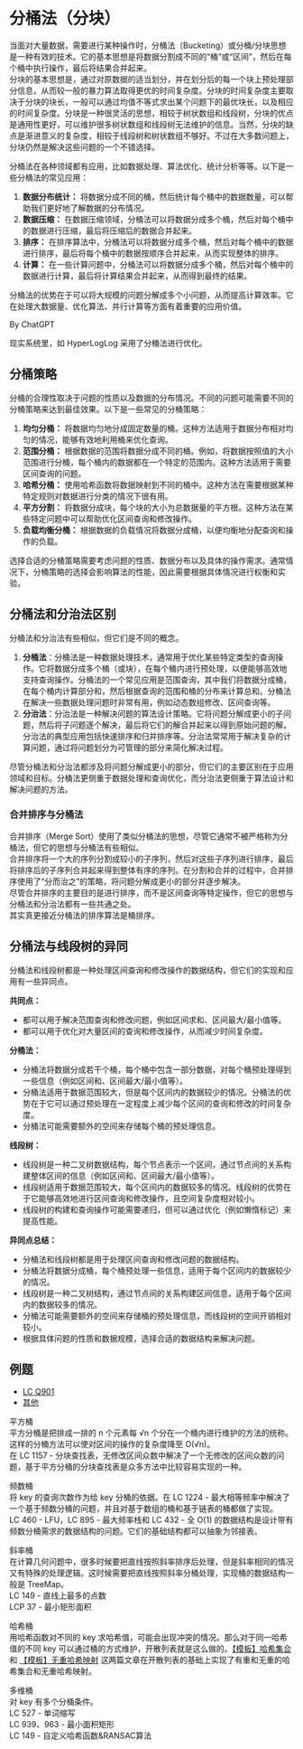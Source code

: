 # 分桶法（分块）
当面对大量数据，需要进行某种操作时，分桶法（Bucketing）或分桶/分块思想是一种有效的技术。它的基本思想是将数据分割成不同的“桶”或“区间”，然后在每个桶中执行操作，最后将结果合并起来。  
分块的基本思想是，通过对原数据的适当划分，并在划分后的每一个块上预处理部分信息，从而较一般的暴力算法取得更优的时间复杂度。分块的时间复杂度主要取决于分块的块长，一般可以通过均值不等式求出某个问题下的最优块长，以及相应的时间复杂度。分块是一种很灵活的思想，相较于树状数组和线段树，分块的优点是通用性更好，可以维护很多树状数组和线段树无法维护的信息。当然，分块的缺点是渐进意义的复杂度，相较于线段树和树状数组不够好。不过在大多数问题上，分块仍然是解决这些问题的一个不错选择。  

分桶法在各种领域都有应用，比如数据处理、算法优化、统计分析等等。以下是一些分桶法的常见应用：
1. **数据分布统计：** 将数据分成不同的桶，然后统计每个桶中的数据数量，可以帮助我们更好地了解数据的分布情况。
2. **数据压缩：** 在数据压缩领域，分桶法可以将数据分成多个桶，然后对每个桶中的数据进行压缩，最后将压缩后的数据合并起来。
3. **排序：** 在排序算法中，分桶法可以将数据分成多个桶，然后对每个桶中的数据进行排序，最后将每个桶中的数据按顺序合并起来，从而实现整体的排序。
4. **计算：** 在一些计算问题中，分桶法可以将数据分成多个桶，然后对每个桶中的数据进行计算，最后将计算结果合并起来，从而得到最终的结果。

分桶法的优势在于可以将大规模的问题分解成多个小问题，从而提高计算效率。它在处理大数据量、优化算法、并行计算等方面有着重要的应用价值。  

By ChatGPT  

现实系统里，如 HyperLogLog 采用了分桶法进行优化。  

## 分桶策略
分桶的合理性取决于问题的性质以及数据的分布情况。不同的问题可能需要不同的分桶策略来达到最佳效果。以下是一些常见的分桶策略：

1. **均匀分桶：** 将数据均匀地分成固定数量的桶。这种方法适用于数据分布相对均匀的情况，能够有效地利用桶来优化查询。
2. **范围分桶：** 根据数据的范围将数据分成不同的桶。例如，将数据按照值的大小范围进行分桶，每个桶内的数据都在一个特定的范围内。这种方法适用于需要区间查询的问题。
3. **哈希分桶：** 使用哈希函数将数据映射到不同的桶中。这种方法在需要根据某种特定规则对数据进行分类的情况下很有用。
4. **平方分割：** 将数据分成块，每个块的大小为总数据量的平方根。这种方法在某些特定问题中可以帮助优化区间查询和修改操作。
5. **负载均衡分桶：** 根据数据的负载情况将数据分成桶，以便均衡地分配查询和操作的负载。

选择合适的分桶策略需要考虑问题的性质、数据分布以及具体的操作需求。通常情况下，分桶策略的选择会影响算法的性能，因此需要根据具体情况进行权衡和实验。

## 分桶法和分治法区别
分桶法和分治法有些相似，但它们是不同的概念。  

1. **分桶法**：分桶法是一种数据处理技术，通常用于优化某些特定类型的查询操作。它将数据分成多个桶（或块），在每个桶内进行预处理，以便能够高效地支持查询操作。分桶法的一个常见应用是范围查询，其中我们将数据分成桶，在每个桶内计算部分和，然后根据查询的范围和桶的分布来计算总和。分桶法在解决一些数据处理问题时非常有用，例如动态数组修改、区间查询等。
2. **分治法**：分治法是一种解决问题的算法设计策略。它将问题分解成更小的子问题，然后将子问题逐个解决，最后将它们的解合并起来以得到原始问题的解。分治法的典型应用包括快速排序和归并排序等。分治法常常用于解决复杂的计算问题，通过将问题划分为可管理的部分来简化解决过程。

尽管分桶法和分治法都涉及将问题分解成更小的部分，但它们的主要区别在于应用领域和目标。分桶法更侧重于数据处理和查询优化，而分治法更侧重于算法设计和解决问题的方法。

### 合并排序与分桶法
合并排序（Merge Sort）使用了类似分桶法的思想，尽管它通常不被严格称为分桶法，但它的思想与分桶法有些相似。  
合并排序将一个大的序列分割成较小的子序列，然后对这些子序列进行排序，最后将排序后的子序列合并起来得到整体有序的序列。在分割和合并的过程中，合并排序使用了“分而治之”的策略，将问题分解成更小的部分并逐步解决。  
尽管合并排序的主要目的是进行排序，而不是区间查询等特定操作，但它的思想与分桶法和分治法都有一些共通之处。  
其实真更接近分桶法的排序算法是桶排序。  

## 分桶法与线段树的异同
分桶法和线段树都是一种处理区间查询和修改操作的数据结构，但它们的实现和应用有一些异同点。

**共同点：**
- 都可以用于解决范围查询和修改问题，例如区间求和、区间最大/最小值等。
- 都可以用于优化对大量区间的查询和修改操作，从而减少时间复杂度。

**分桶法：**
- 分桶法将数据分成若干个桶，每个桶中包含一部分数据，对每个桶预处理得到一些信息（例如区间和、区间最大/最小值等）。
- 分桶法适用于数据范围较大，但是每个区间内的数据较少的情况。分桶法的优势在于它可以通过预处理在一定程度上减少每个区间的查询和修改的时间复杂度。
- 分桶法可能需要额外的空间来存储每个桶的预处理信息。

**线段树：**
- 线段树是一种二叉树数据结构，每个节点表示一个区间，通过节点间的关系构建整体区间的信息（例如区间和、区间最大/最小值等）。
- 线段树适用于数据范围较大，每个区间内的数据较多的情况。线段树的优势在于它能够高效地进行区间查询和修改操作，且空间复杂度相对较小。
- 线段树的构建和查询操作可能需要递归，但可以通过优化（例如懒惰标记）来提高性能。

**异同点总结：**
- 分桶法和线段树都是用于处理区间查询和修改问题的数据结构。
- 分桶法将数据分成桶，每个桶预处理一些信息，适用于每个区间内的数据较少的情况。
- 线段树是一种二叉树结构，通过节点间的关系构建区间信息，适用于每个区间内的数据较多的情况。
- 分桶法可能需要额外的空间来存储桶的预处理信息，而线段树的空间开销相对较小。
- 根据具体问题的性质和数据规模，选择合适的数据结构来解决问题。

## 例题
* [LC Q901](../Leetcode%20Practices/algorithms/medium/901%20Online%20Stock%20Span.java)
* [其他](https://chengzhaoxi.xyz/869e0e25.html)

平方桶  
平方分桶是把排成一排的 n 个元素每 √n 个分在一个桶内进行维护的方法的统称。这样的分桶方法可以使对区间的操作的复杂度降至 O(√n)。  
在 LC 1157 - 分块查找表，无修改区间众数中解决了一个无修改的区间众数的问题，基于平方分桶的分块查找表是众多方法中比较容易实现的一种。  

频数桶  
将 key 的查询次数作为给 key 分桶的依据。在 LC 1224 - 最大相等频率中解决了一个基于频数分桶的问题，并且对基于数组的桶和基于链表的桶都做了实现。  
LC 460 - LFU，LC 895 - 最大频率栈和 LC 432 - 全 O(1) 的数据结构是设计带有频数分桶需求的数据结构的问题。它们的基础结构都可以抽象为邻接表。  

斜率桶  
在计算几何问题中，很多时候要把直线按照斜率排序后处理，但是斜率相同的情况又有特殊的处理逻辑。这时候需要把直线按照斜率分桶处理，实现桶的数据结构一般是 TreeMap。  
LC 149 - 直线上最多的点数  
LCP 37 - 最小矩形面积  

哈希桶  
用哈希函数对不同的 key 求哈希值，可能会出现冲突的情况。那么对于同一哈希值的不同 key 可以通过桶的方式维护，开散列表就是这么做的。[【模板】哈希集合](https://chengzhaoxi.xyz/850f2080.html) 和 [【模板】无重哈希映射](https://chengzhaoxi.xyz/e9f99386.html) 这两篇文章在开散列表的基础上实现了有重和无重的哈希集合和无重哈希映射。  

多维桶  
对 key 有多个分桶条件。  
LC 527 - 单词缩写  
LC 939、963 - 最小面积矩形  
LC 149 - 自定义哈希函数&RANSAC算法  
